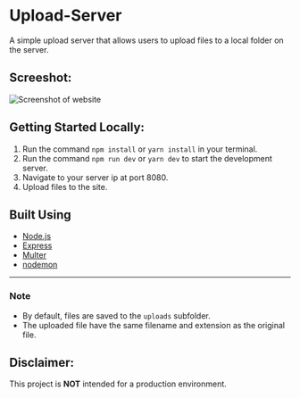 # Upload-Server

A simple upload server that allows users to upload files to a local folder on the server.

## Screeshot:

![Screenshot of website](https://cdn.jsdelivr.net/gh/jackjona/upload-server@main/public/assets/website.png "Screenshot of website")

## Getting Started Locally:

1. Run the command `npm install` or `yarn install` in your terminal.
2. Run the command `npm run dev` or `yarn dev` to start the development server.
3. Navigate to your server ip at port 8080.
4. Upload files to the site.

## Built Using

- [Node.js](https://nodejs.org/en/)
- [Express](https://expressjs.com)
- [Multer](https://github.com/expressjs/multer)
- [nodemon](https://github.com/remy/nodemon)

---

### Note

- By default, files are saved to the `uploads` subfolder.
- The uploaded file have the same filename and extension as the original file.

## Disclaimer:

This project is **NOT** intended for a production environment.
